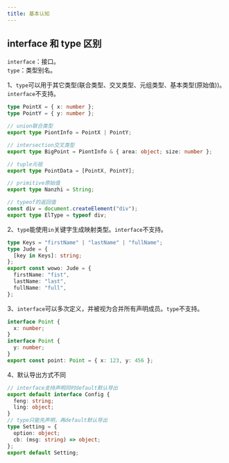 ```yaml
---
title: 基本认知
---
```


## interface 和 type 区别

`interface`：接口。  
`type`：类型别名。

1、`type`可以用于其它类型(联合类型、交叉类型、元组类型、基本类型(原始值))。  
 `interface`不支持。

```ts
type PointX = { x: number };
type PointY = { y: number };

// union联合类型
export type PiontInfo = PointX | PointY;

// intersection交叉类型
export type BigPoint = PiontInfo & { area: object; size: number };

// tuple元祖
export type PointData = [PointX, PointY];

// primitive原始值
export type Nanzhi = String;

// typeof的返回值
const div = document.createElement("div");
export type ElType = typeof div;
```

2、`type`能使用`in`关键字生成映射类型。`interface`不支持。

```ts
type Keys = "firstName" | "lastName" | "fullName";
type Jude = {
  [key in Keys]: string;
};
export const wowo: Jude = {
  firstName: "fist",
  lastName: "last",
  fullName: "full",
};
```

3、`interface`可以多次定义，并被视为合并所有声明成员。`type`不支持。

```ts
interface Point {
  x: number;
}
interface Point {
  y: number;
}
export const point: Point = { x: 123, y: 456 };
```

4、默认导出方式不同

```ts
// interface支持声明同时default默认导出
export default interface Config {
  feng: string;
  ling: object;
}
// type只能先声明，再default默认导出
type Setting = {
  option: object;
  cb: (msg: string) => object;
};
export default Setting;
```
